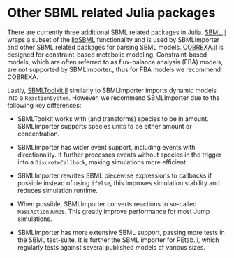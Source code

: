 # Other SBML related Julia packages

There are currently three additional SBML related packages in Julia. [SBML.jl](https://github.com/LCSB-BioCore/SBML.jl) wraps a subset of the [libSBML](https://sbml.org/software/libsbml/) functionality and is used by SBMLImporter and other SBML related packages for parsing SBML models. [COBREXA.jl](https://github.com/COBREXA/COBREXA.jl) is designed for constraint-based metabolic modeling. Constraint-based models, which are often referred to as flux-balance analysis (FBA) models, are not supported by SBMLImporter., thus for FBA models we recommend COBREXA.

Lastly, [SBMLToolkit.jl](https://github.com/SciML/SBMLToolkit.jl) similarly to SBMLImporter imports dynamic models into a `ReactionSystem`. However, we recommend SBMLImporter due to the following key differences:

* SBMLToolkit works with (and transforms) species to be in amount. SBMLImporter supports species units to be either amount or concentration.

* SBMLImporter has wider event support, including events with directionality. It further processes events without species in the trigger into a `DiscreteCallback`, making simulations more efficient.

* SBMLImporter rewrites SBML piecewise expressions to callbacks if possible instead of using `ifelse`, this improves simulation stability and reduces simulation runtime.
  
* When possible, SBMLImporter converts reactions to so-called `MassActionJump`s. This greatly improve performance for most Jump simulations.

* SBMLImporter has more extensive SBML support, passing more tests in the SBML test-suite. It is further the SBML importer for PEtab.jl, which regularly tests against several published models of various sizes.
